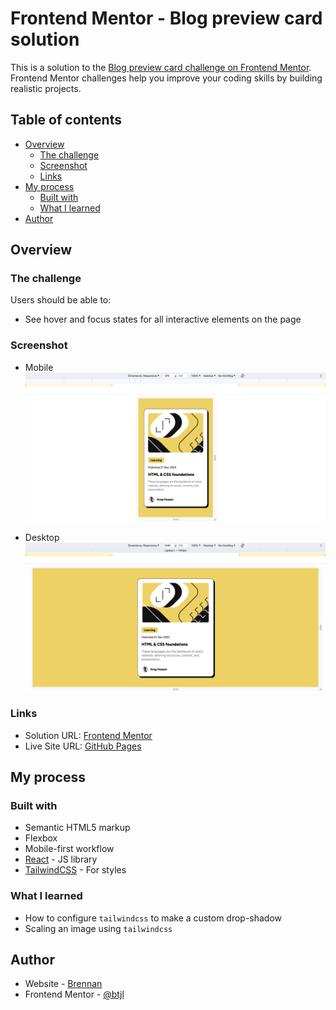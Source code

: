 # Frontend Mentor - Blog preview card solution

This is a solution to the [Blog preview card challenge on Frontend Mentor](https://www.frontendmentor.io/challenges/blog-preview-card-ckPaj01IcS). Frontend Mentor challenges help you improve your coding skills by building realistic projects.

## Table of contents

- [Overview](#overview)
  - [The challenge](#the-challenge)
  - [Screenshot](#screenshot)
  - [Links](#links)
- [My process](#my-process)
  - [Built with](#built-with)
  - [What I learned](#what-i-learned)
- [Author](#author)

## Overview

### The challenge

Users should be able to:

- See hover and focus states for all interactive elements on the page

### Screenshot

- Mobile
![Mobile](./screenshots/mobile-solution.png)

- Desktop
![Desktop](./screenshots/desktop-solution.png)

### Links

- Solution URL: [Frontend Mentor](https://www.frontendmentor.io/solutions/tailwind-built-blog-preview-card-pemllTywJC)
- Live Site URL: [GitHub Pages](https://btjl.github.io/blog-preview-card/)

## My process

### Built with

- Semantic HTML5 markup
- Flexbox
- Mobile-first workflow
- [React](https://reactjs.org/) - JS library
- [TailwindCSS](https://tailwindcss.com/) - For styles

### What I learned

- How to configure `tailwindcss` to make a custom drop-shadow
- Scaling an image using `tailwindcss`

## Author

- Website - [Brennan](https://btjl.vercel.app/)
- Frontend Mentor - [@btjl](https://www.frontendmentor.io/profile/btjl)
